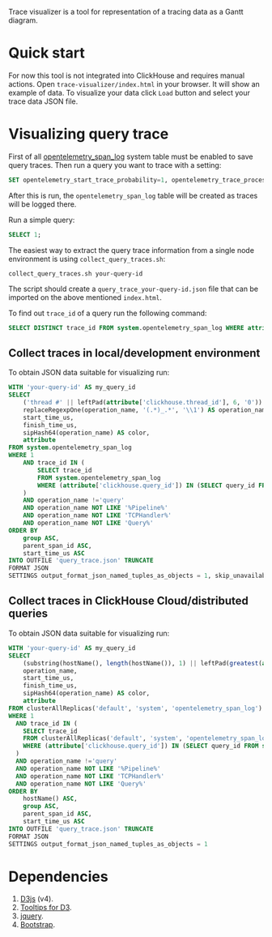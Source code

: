 Trace visualizer is a tool for representation of a tracing data as a Gantt diagram.

# Quick start
For now this tool is not integrated into ClickHouse and requires manual actions. Open `trace-visualizer/index.html` in your browser. It will show an example of data. To visualize your data click `Load` button and select your trace data JSON file.

# Visualizing query trace
First of all [opentelemetry_span_log](https://clickhouse.com/docs/en/operations/opentelemetry/) system table must be enabled to save query traces. Then run a query you want to trace with a setting:
```sql
SET opentelemetry_start_trace_probability=1, opentelemetry_trace_processors=1;
```
After this is run, the `opentelemetry_span_log` table will be created as traces will be logged there.

Run a simple query:
```sql
SELECT 1;
```

The easiest way to extract the query trace information from a single node environment is using `collect_query_traces.sh`:
```
collect_query_traces.sh your-query-id
```
The script should create a `query_trace_your-query-id.json` file that can be imported on the above mentioned `index.html`.

To find out `trace_id` of a query run the following command:
```sql
SELECT DISTINCT trace_id FROM system.opentelemetry_span_log WHERE attribute['clickhouse.query_id'] = 'your-query-id' ORDER BY start_time_us DESC;;
```

## Collect traces in local/development environment

To obtain JSON data suitable for visualizing run:
```sql
WITH 'your-query-id' AS my_query_id
SELECT
    ('thread #' || leftPad(attribute['clickhouse.thread_id'], 6, '0')) AS group,
    replaceRegexpOne(operation_name, '(.*)_.*', '\\1') AS operation_name,
    start_time_us,
    finish_time_us,
    sipHash64(operation_name) AS color,
    attribute
FROM system.opentelemetry_span_log
WHERE 1
    AND trace_id IN (
        SELECT trace_id
        FROM system.opentelemetry_span_log
        WHERE (attribute['clickhouse.query_id']) IN (SELECT query_id FROM system.query_log WHERE initial_query_id = my_query_id)
    )
    AND operation_name !='query'
    AND operation_name NOT LIKE '%Pipeline%'
    AND operation_name NOT LIKE 'TCPHandler%'
    AND operation_name NOT LIKE 'Query%'
ORDER BY
    group ASC,
    parent_span_id ASC,
    start_time_us ASC
INTO OUTFILE 'query_trace.json' TRUNCATE
FORMAT JSON
SETTINGS output_format_json_named_tuples_as_objects = 1, skip_unavailable_shards = 1
```

## Collect traces in ClickHouse Cloud/distributed queries

To obtain JSON data suitable for visualizing run:
```sql
WITH 'your-query-id' AS my_query_id
SELECT
    (substring(hostName(), length(hostName()), 1) || leftPad(greatest(attribute['clickhouse.thread_id'], attribute['thread_number']), 5, '0')) AS group,
    operation_name,
    start_time_us,
    finish_time_us,
    sipHash64(operation_name) AS color,
    attribute
FROM clusterAllReplicas('default', 'system', 'opentelemetry_span_log')
WHERE 1
  AND trace_id IN (
    SELECT trace_id
    FROM clusterAllReplicas('default', 'system', 'opentelemetry_span_log')
    WHERE (attribute['clickhouse.query_id']) IN (SELECT query_id FROM system.query_log WHERE initial_query_id = my_query_id)
  )
  AND operation_name !='query'
  AND operation_name NOT LIKE '%Pipeline%'
  AND operation_name NOT LIKE 'TCPHandler%'
  AND operation_name NOT LIKE 'Query%'
ORDER BY
    hostName() ASC,
    group ASC,
    parent_span_id ASC,
    start_time_us ASC
INTO OUTFILE 'query_trace.json' TRUNCATE
FORMAT JSON
SETTINGS output_format_json_named_tuples_as_objects = 1
```

# Dependencies
  1. [D3js](https://github.com/d3/d3) (v4).
  2. [Tooltips for D3](https://github.com/caged/d3-tip).
  3. [jquery](https://github.com/jquery/jquery).
  4. [Bootstrap](https://github.com/twbs/bootstrap).
